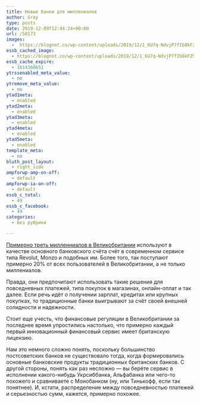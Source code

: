 ```yaml
---
title: Новые банки для миллениалов
author: Gray
type: posts
date: 2019-12-09T12:44:24+00:00
url: /58173
images:
  -  https://blognot.co/wp-content/uploads/2019/12/1_6U7q-NdvjP7fIb8kFZSrIw-scaled.png
essb_cached_image:
  - https://blognot.co/wp-content/uploads/2019/12/1_6U7q-NdvjP7fIb8kFZSrIw-scaled.png
essb_cache_expire:
  - 1614360651
ytrssenabled_meta_value:
  - no
ytremove_meta_value:
  - no
ytad1meta:
  - enabled
ytad2meta:
  - enabled
ytad3meta:
  - enabled
ytad4meta:
  - enabled
ytad5meta:
  - enabled
template_meta:
  - no
bluth_post_layout:
  - right_side
ampforwp-amp-on-off:
  - default
ampforwp-ia-on-off:
  - default
essb_c_total:
  - 49
essb_c_facebook:
  - 49
categories:
  - Без рубрики

---
```








[Примерно треть милленниалов в Великобритании][1] используют в качестве основного банковского счёта счёт в современном сервисе типа Revolut, Monzo и подобных им. Более того, так поступают примерно 20% от всех пользователей в Великобритании, а не только миллениалов.

Правда, они предпочитают использовать такие решения для повседневных платежей, типа покупок в магазинах, онлайн-оплат и так далее. Если речь идёт о получении зарплат, кредитах или крупных покупках, то традиционные банки выигрывают за счёт своей внешней солидности и надежности. &nbsp;

Стоит еще учесть, что финансовые регуляции в Великобритании за последнее время упростились настолько, что примерно каждый первый инновационный финансовый сервис имеет британскую лицензию.&nbsp;

Нам это немного сложно понять, поскольку большинство постсоветских банков не существовало тогда, когда формировались основные банковские продукты традиционных британских банков. С другой стороны, понять как раз несложно — вы берёте сервис в исполнении какого-нибудь Укрсиббанка, Альфабанка или чего-то похожего и сравниваете с Монобанком (ну, или Тинькофф, если так понятнее). И, кстати, распределение между повседневностью платежей и серьезностью сумм, кажется, примерно похожее.

 [1]: https://www.finextra.com/newsarticle/34905/third-of-millennial-brits-say-primary-bank-is-a-challenger